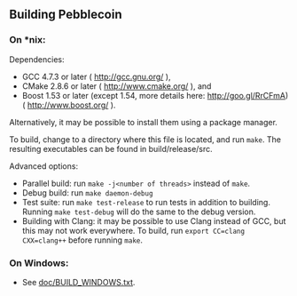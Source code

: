 ## Building Pebblecoin

### On *nix:

Dependencies: 
* GCC 4.7.3 or later ( http://gcc.gnu.org/ ), 
* CMake 2.8.6 or later ( http://www.cmake.org/ ), and 
* Boost 1.53 or later (except 1.54, more details here: http://goo.gl/RrCFmA) ( http://www.boost.org/ ).

Alternatively, it may be possible to install them using a package manager.

To build, change to a directory where this file is located, and run `make`. The resulting executables can be found in build/release/src.

Advanced options:
* Parallel build: run `make -j<number of threads>` instead of `make`.
* Debug build: run `make daemon-debug`
* Test suite: run `make test-release` to run tests in addition to building. Running `make test-debug` will do the same to the debug version.
* Building with Clang: it may be possible to use Clang instead of GCC, but this may not work everywhere. To build, run `export CC=clang CXX=clang++` before running `make`.

### On Windows: 
* See [doc/BUILD_WINDOWS.txt](https://github.com/xpbcreator/pebblecoin/blob/master/doc/BUILD_WINDOWS.txt).
